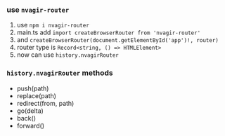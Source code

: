 ### use `nvagir-router`
1. use `npm i nvagir-router`
2. main.ts add `import createBrowserRouter from 'nvagir-router'`
3. and `createBrowserRouter(document.getElementById('app')!, router)`
4. router type is `Record<string, () => HTMLElement>`
5. now can use `history.nvagirRouter`

### `history.nvagirRouter` methods
- push(path)
- replace(path)
- redirect(from, path)
- go(delta)
- back()
- forward()

